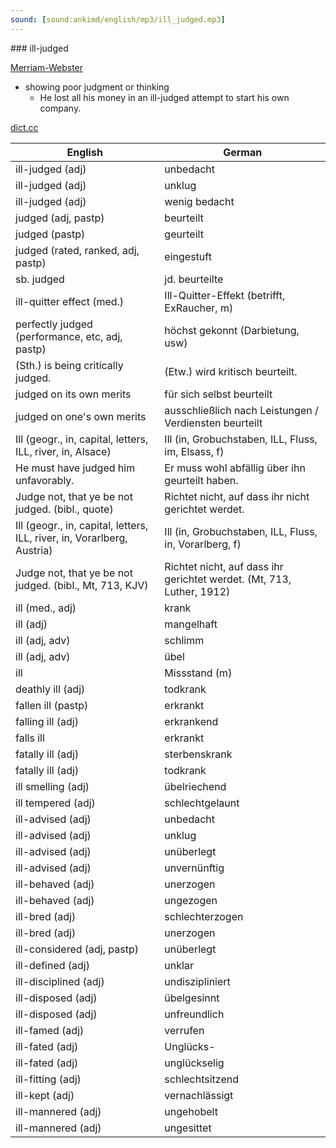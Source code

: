 ```yaml
---
sound: [sound:ankimd/english/mp3/ill_judged.mp3]
---
```


\### ill-judged

[Merriam-Webster](https://www.merriam-webster.com/dictionary/ill-judged)

- showing poor judgment or thinking
    - He lost all his money in an ill-judged attempt to start his own company.

[dict.cc](https://www.dict.cc/ill-judged)

| English        | German       |
| -------------- | ------------ |
| ill-judged (adj) | unbedacht |
| ill-judged (adj) | unklug |
| ill-judged (adj) | wenig bedacht |
| judged (adj, pastp) | beurteilt |
| judged (pastp) | geurteilt |
| judged (rated, ranked, adj, pastp) | eingestuft |
| sb. judged | jd. beurteilte |
| ill-quitter effect (med.) | Ill-Quitter-Effekt (betrifft, ExRaucher, m) |
| perfectly judged (performance, etc, adj, pastp) | höchst gekonnt (Darbietung, usw) |
| (Sth.) is being critically judged. | (Etw.) wird kritisch beurteilt. |
| judged on its own merits | für sich selbst beurteilt |
| judged on one's own merits | ausschließlich nach Leistungen / Verdiensten beurteilt |
| Ill (geogr., in, capital, letters, ILL, river, in, Alsace) | Ill (in, Grobuchstaben, ILL, Fluss, im, Elsass, f) |
| He must have judged him unfavorably. | Er muss wohl abfällig über ihn geurteilt haben. |
| Judge not, that ye be not judged. (bibl., quote) | Richtet nicht, auf dass ihr nicht gerichtet werdet. |
| Ill (geogr., in, capital, letters, ILL, river, in, Vorarlberg, Austria) | Ill (in, Grobuchstaben, ILL, Fluss, in, Vorarlberg, f) |
| Judge not, that ye be not judged. (bibl., Mt, 713, KJV) | Richtet nicht, auf dass ihr gerichtet werdet. (Mt, 713, Luther, 1912) |
| ill (med., adj) | krank |
| ill (adj) | mangelhaft |
| ill (adj, adv) | schlimm |
| ill (adj, adv) | übel |
| ill | Missstand (m) |
| deathly ill (adj) | todkrank |
| fallen ill (pastp) | erkrankt |
| falling ill (adj) | erkrankend |
| falls ill | erkrankt |
| fatally ill (adj) | sterbenskrank |
| fatally ill (adj) | todkrank |
| ill smelling (adj) | übelriechend |
| ill tempered (adj) | schlechtgelaunt |
| ill-advised (adj) | unbedacht |
| ill-advised (adj) | unklug |
| ill-advised (adj) | unüberlegt |
| ill-advised (adj) | unvernünftig |
| ill-behaved (adj) | unerzogen |
| ill-behaved (adj) | ungezogen |
| ill-bred (adj) | schlechterzogen |
| ill-bred (adj) | unerzogen |
| ill-considered (adj, pastp) | unüberlegt |
| ill-defined (adj) | unklar |
| ill-disciplined (adj) | undiszipliniert |
| ill-disposed (adj) | übelgesinnt |
| ill-disposed (adj) | unfreundlich |
| ill-famed (adj) | verrufen |
| ill-fated (adj) | Unglücks- |
| ill-fated (adj) | unglückselig |
| ill-fitting (adj) | schlechtsitzend |
| ill-kept (adj) | vernachlässigt |
| ill-mannered (adj) | ungehobelt |
| ill-mannered (adj) | ungesittet |
